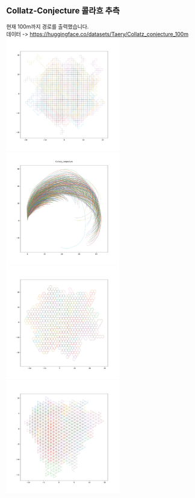## Collatz-Conjecture 콜라흐 추측

현재 100m까지 경로를 출력했습니다.<br>
데이터 -> https://huggingface.co/datasets/Taery/Collatz_conjecture_100m <br>
<img src="graph/plot_1k_90angle.svg" alt="1" width="300"/>
<img src="graph/1k_pi_30angle.svg" alt="2" width="300"/>
<img src="graph/plot_1k_30angle.svg" alt="3" width="300"/>
<img src="graph/1k_tri.svg" alt="4" width="300"/>

